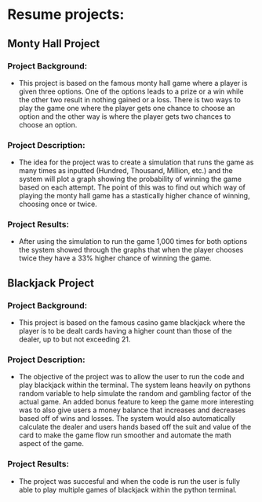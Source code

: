 # Resume projects:

## Monty Hall Project

### Project Background:
 - This project is based on the famous monty hall game where a player is given three options. One of the options leads to a prize or a win while the other    two result in nothing gained or a loss. There is two ways to play the game one where the player gets one chance to choose an option and the other way is    where the player gets two chances to choose an option. 
 
### Project Description:
- The idea for the project was to create a simulation that runs the game as many times as inputted (Hundred, Thousand, Million, etc.) and the system will     plot a graph showing the probability of winning the game based on each attempt. The point of this was to find out which way of playing the monty hall       game has a stastically higher chance of winning, choosing once or twice. 

### Project Results: 
- After using the simulation to run the game 1,000 times for both options the system showed through the graphs that when the player chooses twice they have   a 33% higher chance of winning the game. 

## Blackjack Project

### Project Background:
 - This project is based on the famous casino game blackjack where the player is to be dealt cards having a higher count than those of the dealer, up to      but not exceeding 21. 
 
### Project Description: 
 - The objective of the project was to allow the user to run the code and play blackjack within the terminal. The system leans heavily on pythons random      variable to help simulate the random and gambling factor of the actual game. An added bonus feature to keep the game more interesting was to also give      users a money balance that increases and decreases based off of wins and losses. The system would also automatically calculate the dealer and users        hands  based off the suit and value of the card to make the game flow run smoother and automate the math aspect of the game. 
 
 ### Project Results:
  - The project was succesful and when the code is run the user is fully able to play multiple games of blackjack within the python terminal. 
